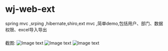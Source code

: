 wj-web-ext
==========

spring mvc ,srping ,hibernate,shiro,ext mvc ,简单demo,包括用户、部门、数据权限、excel导入导出

### 

截图:
![Image text](http://raw.github.com/longyzkd/wj-web-ext/master/readme/1.png)
![Image text](http://raw.github.com/longyzkd/wj-web-ext/master/readme/2.png)
![Image text](http://raw.github.com/longyzkd/wj-web-ext/master/readme/3.png)
